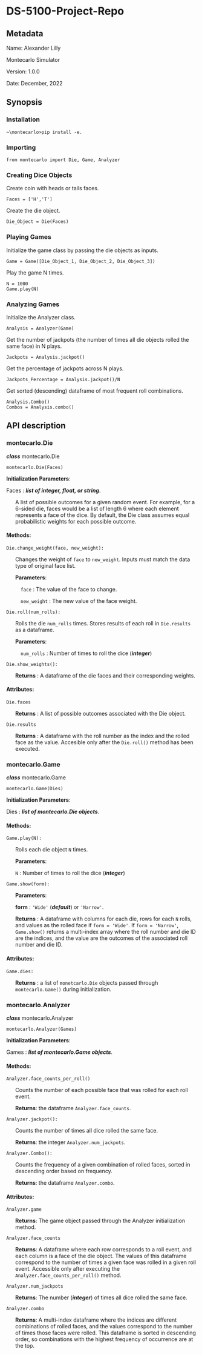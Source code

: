 # DS-5100-Project-Repo
## Metadata
Name: Alexander Lilly

Montecarlo Simulator

Version: 1.0.0

Date: December, 2022

## Synopsis

### Installation
    ~\montecarlo>pip install -e.

### Importing
    from montecarlo import Die, Game, Analyzer

### Creating Dice Objects
Create coin with heads or tails faces.
    
    Faces = ['H','T']

Create the die object.
    
    Die_Object = Die(Faces)

### Playing Games
Initialize the game class by passing the die objects as inputs. 

    Game = Game([Die_Object_1, Die_Object_2, Die_Object_3])

Play the game N times. 
    
    N = 1000
    Game.play(N)

### Analyzing Games
Initialize the Analyzer class. 

    Analysis = Analyzer(Game)

Get the number of jackpots (the number of times all die objects rolled the same face) in N plays.
    
    Jackpots = Analysis.jackpot()

Get the percentage of jackpots across N plays.

    Jackpots_Percentage = Analysis.jackpot()/N

Get sorted (descending) dataframe of most frequent roll combinations.
    
    Analysis.Combo()
    Combos = Analysis.combo()
    
## API description
### montecarlo.Die
***class*** montecarlo.Die

    montecarlo.Die(Faces)

__Initialization Parameters__:

Faces : ***list of integer, float, or string***.

<ul>A list of possible outcomes for a given random event. For example, for a 6-sided die, faces would be a list of length 6 where each element represents a face of the dice. By default, the Die class assumes equal probabilistic weights for each possible outcome.</ul>

#### Methods: 

    Die.change_weight(face, new_weight): 
<ul>

Changes the weight of `face` to `new_weight`. Inputs must match the data type of original face list. 

__Parameters__: 

&ensp;&ensp;`face` : The value of the face to change.

&ensp;&ensp;`new_weight` : The new value of the face weight. </ul>
    
    Die.roll(num_rolls):

<ul>

Rolls the die `num_rolls` times. Stores results of each roll in `Die.results` as a dataframe. 

__Parameters__: 

&ensp;&ensp;`num_rolls` : Number of times to roll the dice (***integer***)</ul>

    Die.show_weights(): 

<ul>

__Returns__ : A dataframe of the die faces and their corresponding weights. </ul>

#### Attributes:

    Die.faces 
<ul>

__Returns__ : A list of possible outcomes associated with the Die object. </ul>
    
    Die.results
<ul>

__Returns__ : A dataframe with the roll number as the index and the rolled face as the value. Accesible only after the `Die.roll()` method has been executed.</ul>

### montecarlo.Game
***class*** montecarlo.Game

    montecarlo.Game(Dies)

__Initialization Parameters__:

Dies : ***list of montecarlo.Die objects***.

#### Methods: 

    Game.play(N): 

<ul>

Rolls each die object `N` times.

__Parameters__:

`N` : Number of times to roll the dice (***integer***)</ul>

    Game.show(form): 
<ul>  

__Parameters__:

**form** : `'Wide'` (***default***) or `'Narrow'`. 

__Returns__ : A dataframe with columns for each die, rows for each `N` rolls, and values as the rolled face if `form = 'Wide'`. If `form = 'Narrow'`, `Game.show()` returns a multi-index array where the roll number and die ID are the indices, and the value are the outcomes of the associated roll number and die ID. </ul>

#### Attributes:

    Game.dies: 

<ul> 

__Returns__ : a list of `monetcarlo.Die` objects passed through `montecarlo.Game()` during initialization. </ul>
    
### montecarlo.Analyzer

***class*** montecarlo.Analyzer

    montecarlo.Analyzer(Games)

__Initialization Parameters__:

Games : ***list of montecarlo.Game objects***.

#### Methods: 

    Analyzer.face_counts_per_roll() 

<ul> 

Counts the number of each possible face that was rolled for each roll event. 

__Returns__: the dataframe `Analyzer.face_counts`. </ul>

    Analyzer.jackpot(): 

<ul>

Counts the number of times all dice rolled the same face. 

__Returns__: the integer `Analyzer.num_jackpots`.</ul>

    Analyzer.Combo(): 

<ul>

Counts the frequency of a given combination of rolled faces, sorted in descending order based on frequency. 

__Returns__: the dataframe `Analyzer.combo`. </ul>

#### Attributes:

    Analyzer.game

<ul>

__Returns__: The game object passed through the Analyzer initialization method.</ul> 
    
    Analyzer.face_counts

<ul>

__Returns__: A dataframe where each row corresponds to a roll event, and each column is a face of the die object. The values of this dataframe correspond to the number of times a given face was rolled in a given roll event. Accessible only after executing the `Analyzer.face_counts_per_roll()` method. </ul>
    
    Analyzer.num_jackpots

<ul>

__Returns__: The number (***integer***) of times all dice rolled the same face. </ul>
    
    Analyzer.combo

<ul>

__Returns__: A multi-index dataframe where the indices are different combinations of rolled faces, and the values correspond to the number of times those faces were rolled. This dataframe is sorted in descending order, so combinations with the highest frequency of occurrence are at the top.  </ul>
